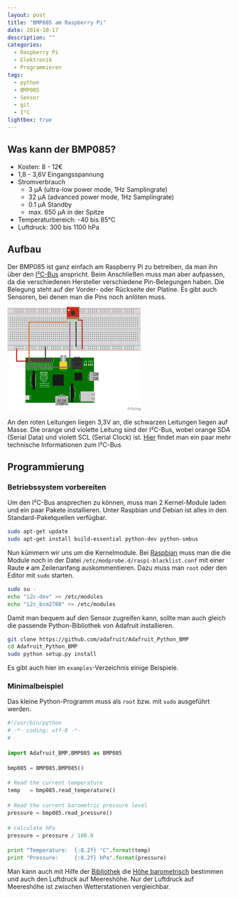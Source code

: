 ```yaml
---
layout: post
title: "BMP085 am Raspberry Pi"
date: 2014-10-17
description: ""
categories:
  - Raspberry Pi
  - Elektronik
  - Programmieren
tags:
  - python
  - BMP085
  - Sensor
  - git
  - I²C
lightbox: true
---
```



## Was kann der BMP085? ##
 - Kosten: 8 - 12€
 - 1,8 - 3,6V Eingangsspannung
 - Stromverbrauch
     - 3 µA (ultra-low power mode, 1Hz Samplingrate)
     - 32 µA (advanced power mode, 1Hz Samplingrate)
     - 0.1 μA Standby
     - max. 650 μA in der Spitze
 - Temperaturbereich: -40 bis 85°C
 - Luftdruck: 300 bis 1100 hPa

## Aufbau ##
Der BMP085 ist ganz einfach am Raspberry Pi zu betreiben, da man ihn über
den [I²C-Bus] anspricht. Beim Anschließen muss man aber aufpassen, da die
verschiedenen Hersteller verschiedene Pin-Belegungen haben. Die Belegung
steht auf der Vorder- oder Rückseite der Platine. Es gibt auch Sensoren,
bei denen man die Pins noch anlöten muss.

<a href="/bmp085_pi.png" title="" data-lightbox="set1" data-title="Steckbrett mit BMP085 und Raspberry Pi"><img src="/bmp085_pi-thumbnail.png" alt="Steckbrett mit BMP085 und Raspberry Pi"></a>

An den roten Leitungen liegen 3,3V an, die schwarzen Leitungen liegen auf Masse.
Die orange und violette Leitung sind der I²C-Bus, wobei 
orange SDA (Serial Data) und violett SCL (Serial Clock) ist. [Hier] findet man ein
paar mehr technische Informationen zum I²C-Bus

## Programmierung ##

### Betriebssystem vorbereiten ###

Um den I²C-Bus ansprechen zu können, muss man 2 Kernel-Module laden und ein paar Pakete
installieren. Unter Raspbian und Debian ist alles in den Standard-Paketquellen verfügbar.

``` sh
sudo apt-get update
sudo apt-get install build-essential python-dev python-smbus
```

Nun kümmern wir uns um die Kernelmodule. Bei [Raspbian] muss man die die Module
noch in der Datei `/etc/modprobe.d/raspi-blacklist.conf` mit einer Raute `#` 
am Zeilenanfang auskommentieren. Dazu muss man `root` oder den Editor mit `sudo`
starten.

``` sh
sudo su -
echo "i2c-dev" >> /etc/modules
echo "i2c_bcm2708" >> /etc/modules
```

Damit man bequem auf den Sensor zugreifen kann, sollte man auch gleich die passende
Python-Bibliothek von Adafruit installieren.

``` sh
git clone https://github.com/adafruit/Adafruit_Python_BMP
cd Adafruit_Python_BMP
sudo python setup.py install
```

Es gibt auch hier im `examples`-Verzeichnis einige Beispiele.

### Minimalbeispiel ###

Das kleine Python-Programm muss als `root` bzw. mit `sudo` ausgeführt werden.

``` python
#!/usr/bin/python
# -*- coding: utf-8 -*-
#

import Adafruit_BMP.BMP085 as BMP085

bmp085 = BMP085.BMP085()

# Read the current temperature
temp   = bmp085.read_temperature()

# Read the current barometric pressure level
pressure = bmp085.read_pressure()

# calculate hPa
pressure = pressure / 100.0

print "Temperature:  {:8.2f} °C".format(temp)
print "Pressure:     {:8.2f} hPa".format(pressure)
```

Man kann auch mit Hilfe der [Bibliothek] die [Höhe barometrisch] bestimmen und auch den Luftdruck
auf Meereshöhe. Nur der Luftdruck auf Meereshöhe ist zwischen Wetterstationen vergleichbar.

[I²C-Bus]: http://de.wikipedia.org/wiki/I%C2%B2C
[Hier]: http://www.timmermann.org/ralph/index.htm?http://www.ralph.timmermann.org/elektronik/i2c.htm
[Raspbian]: http://www.raspbian.org/
[Bibliothek]: https://github.com/adafruit/Adafruit_Python_BMP
[Höhe barometrisch]: http://de.wikipedia.org/wiki/Barometrische_H%C3%B6henformel
